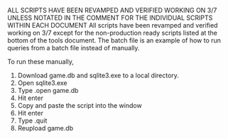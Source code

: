 ALL SCRIPTS HAVE BEEN REVAMPED AND VERIFIED WORKING ON 3/7 UNLESS NOTATED IN THE COMMENT FOR THE INDIVIDUAL SCRIPTS WITHIN EACH DOCUMENT
All scripts have been revamped and verified working on 3/7 except for the non-production ready scripts listed at the bottom of the tools document. The batch file is an example of how to run queries from a batch file instead of manually.

To run these manually,
1) Download game.db and sqlite3.exe to a local directory.
2) Open sqlite3.exe
3) Type .open game.db
4) Hit enter
5) Copy and paste the script into the window
6) Hit enter
7) Type .quit
8) Reupload game.db
